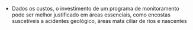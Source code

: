 * Dados os custos, o investimento de um programa de monitoramento pode ser melhor justificado em áreas essenciais, como encostas suscetíveis a acidentes geológico, áreas mata ciliar de rios e nascentes
